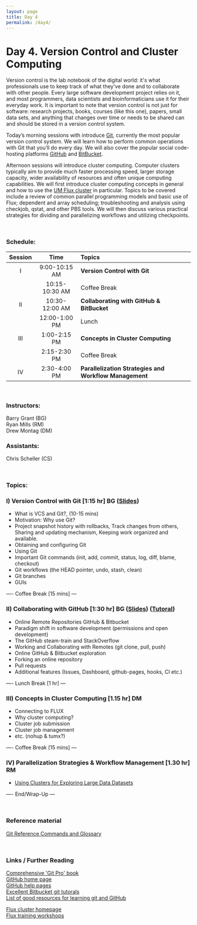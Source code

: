 ```yaml
---
layout: page
title: Day 4
permalink: /day4/
---
```


# Day 4. Version Control and Cluster Computing
Version control is the lab notebook of the digital world: it's what professionals use to keep track of what they've done and to collaborate with other people. Every large software development project relies on it, and most programmers, data scientists and bioinformaticians use it for their everyday work. It is important to note that version control is not just for software: research projects, books, courses (like this one), papers, small data sets, and anything that changes over time or needs to be shared can and should be stored in a version control system.

Today’s morning sessions with introduce [Git](https://git-scm.com/), currently the most popular version control system. We will learn how to perform common operations with Git that you’ll do every day. We will also cover the popular social code-hosting platforms [GitHub](https://github.com/) and [BitBucket](https://bitbucket.org/).

Afternoon sessions will introduce cluster computing. Computer clusters typically aim to provide much faster processing speed, larger storage capacity, wider availability of resources and often unique computing capabilities. We will first introduce cluster computing concepts in general and how to use the [UM Flux cluster](http://arc-ts.umich.edu/flux/) in particular. Topics to be covered include a review of common parallel programming models and basic use of Flux; dependent and array scheduling; troubleshooting and analysis using checkjob, qstat, and other PBS tools. We will then discuss various practical strategies for dividing and parallelizing workflows and utilizing checkpoints.

<br>

### Schedule:

| Session | Time             | Topics                                                   | 
| :-----: |:----------------:| :--------------------------------------------------------| 
| I       | 9:00-10:15 AM    | **Version Control with Git**                             | 
|         | 10:15-10:30 AM   | Coffee Break                                             | 
| II      | 10:30-12:00 AM   | **Collaborating with GitHub & BitBucket**                | 
|         | 12:00-1:00 PM    | Lunch                                                    | 
| III     | 1:00-2:15 PM     | **Concepts in Cluster Computing**                        | 
|         | 2:15-2:30 PM     | Coffee Break                                             | 
| IV      | 2:30-4:00 PM     | **Parallelization Strategies and Workflow Management**   | 


<br>

### Instructors:
Barry Grant (BG)  
Ryan Mills (RM)  
Drew Montag (DM)

### Assistants:
Chris Scheller (CS)

<br>

### Topics:

### I)   Version Control with Git [1:15 hr]  BG ([Slides](../class-material/slides_day3-1_git.pdf))
- What is VCS and Git?,  (10-15 mins)
- Motivation: Why use Git?
 - Project snapshot history with rollbacks, Track changes from others, Sharing and updating mechanism, Keeping work organized and available.
- Obtaining and configuring Git
- Using Git
 - Important Git commands (init, add, commit, status, log, diff, blame, checkout)
 - Git workflows (the HEAD pointer, undo, stash, clean)
 - Git branches
- GUIs

—- Coffee Break [15 mins] —

### II)   Collaborating with GitHub [1:30 hr]  BG ([Slides](../class-material/slides_day3-2_github.pdf)) ([Tutoral](https://github.com/bioboot/demo2-github))
- Online Remote Repositories GitHub & Bitbucket
 - Paradigm shift in software development (permissions and open development)
 - The GitHub steam-train and StackOverflow 
- Working and Collaborating with Remotes (git clone, pull, push)
- Online GitHub & Bitbucket exploration
- Forking an online repository
- Pull requests
- Additional features (Issues, Dashboard, github-pages, hooks, CI etc.)
 


—- Lunch Break [1 hr] —

### III)   Concepts in Cluster Computing [1.15 hr]  DM  
- Connecting to FLUX
- Why cluster computing? 
- Cluster job submission
- Cluster job management
- etc. (nohup & tumx?)

—- Coffee Break [15 mins] —

### IV)   Parallelization Strategies & Workflow Management [1.30 hr] RM
- [Using Clusters for Exploring Large Data Datasets](../class-material/day4-clusters.html)

—- End/Wrap-Up —

<br>

### Reference material
[Git Reference Commands and Glossary](https://scotch.io/bar-talk/git-cheat-sheet)  
<!--- files dont exist yet...
[Slides-4.1]()
[Slides-4.2]()
-->


<br>

### Links / Further Reading

[Comprehensive 'Git Pro' book](http://git-scm.com/book/en/v2/)  
[GitHub home page](https://github.com/)  
[GitHub help pages](https://help.github.com/)  
[Excellent Bitbucket git tutorals](https://www.atlassian.com/git/)   
[List of good resources for learning git and GitHub](https://help.github.com/articles/good-resources-for-learning-git-and-github/)  

[Flux cluster homepage](http://arc-ts.umich.edu/flux/)  
[Flux training workshops](http://arc-ts.umich.edu/training-workshops/)  

  

